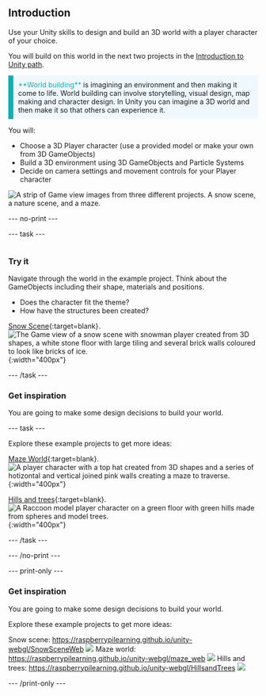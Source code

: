 ## Introduction

Use your Unity skills to design and build an 3D world with a player character of your choice. 

You will build on this world in the next two projects in the [Introduction to Unity path](https://projects.raspberrypi.org/en/raspberrypi/unity-intro).

<p style="border-left: solid; border-width:10px; border-color: #0faeb0; background-color: aliceblue; padding: 10px;">
<span style="color: #0faeb0">**World building**</span> is imagining an environment and then making it come to life. World building can involve storytelling, visual design, map making and character design. In Unity you can imagine a 3D world and then make it so that others can experience it. 
</p>

You will:
+ Choose a 3D Player character (use a provided model or make your own from 3D GameObjects)
+ Build a 3D environment using 3D GameObjects and Particle Systems
+ Decide on camera settings and movement controls for your Player character

![A strip of Game view images from three different projects. A snow scene, a nature scene, and a maze.](images/examples.png)

--- no-print ---

--- task ---

<div style="display: flex; flex-wrap: wrap">
<div style="flex-basis: 175px; flex-grow: 1">  

### Try it 

Navigate through the world in the example project. Think about the GameObjects including their shape, materials and positions. 
+ Does the character fit the theme? 
+ How have the structures been created? 

[Snow Scene](https://raspberrypilearning.github.io/unity-webgl/SnowSceneWeb){:target=blank}.
![The Game view of a snow scene with snowman player created from 3D shapes, a white stone floor with large tiling and several brick walls coloured to look like bricks of ice.](images/snow-world.png){:width="400px"}

--- /task ---

### Get inspiration 

You are going to make some design decisions to build your world.

--- task ---

Explore these example projects to get more ideas:

[Maze World](https://raspberrypilearning.github.io/unity-webgl/maze_web){:target=blank}.
![A player character with a top hat created from 3D shapes and a series of hotizontal and vertical joined pink walls creating a maze to traverse.](images/maze-world.png){:width="400px"}

[Hills and trees](https://raspberrypilearning.github.io/unity-webgl/HillsandTrees){:target=blank}.
![A Raccoon model player character on a green floor with green hills made from spheres and model trees.](images/hillsandtrees.png){:width="400px"}

--- /task ---

--- /no-print ---

--- print-only ---

### Get inspiration 

You are going to make some design decisions to build your world.

Explore these example projects to get more ideas:

Snow scene: https://raspberrypilearning.github.io/unity-webgl/SnowSceneWeb
![](images/snow-world.png)
Maze world: https://raspberrypilearning.github.io/unity-webgl/maze_web
![](images/maze-world.png)
Hills and trees: https://raspberrypilearning.github.io/unity-webgl/HillsandTrees
![](images/hillsandtrees.png)

--- /print-only ---

